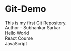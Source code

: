 # Git-Demo
This is my first Git Repository. 
<br>
Author - Subhankar Sarkar
<br>
Hello World 
<br>
React Course
<br>
JavaScript
